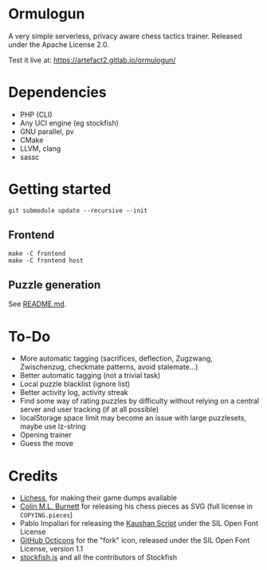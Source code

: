 Ormulogun
=========

A very simple serverless, privacy aware chess tactics
trainer. Released under the Apache License 2.0.

Test it live at: <https://artefact2.gitlab.io/ormulogun/>

Dependencies
============

* PHP (CLI)
* Any UCI engine (eg stockfish)
* GNU parallel, pv
* CMake
* LLVM, clang
* sassc

Getting started
===============

~~~
git submodule update --recursive --init
~~~

Frontend
--------

~~~
make -C frontend
make -C frontend host
~~~

Puzzle generation
-----------------

See [README.md](./puzzlegen/puzzles/README.md).

To-Do
=====

* More automatic tagging (sacrifices, deflection, Zugzwang, Zwischenzug, checkmate patterns, avoid stalemate...)
* Better automatic tagging (not a trivial task)
* Local puzzle blacklist (ignore list)
* Better activity log, activity streak
* Find some way of rating puzzles by difficulty without relying on a central server and user tracking (if at all possible)
* localStorage space limit may become an issue with large puzzlesets, maybe use lz-string
* Opening trainer
* Guess the move

Credits
=======

* [Lichess](https://lichess.org/), for making their game dumps available
* [Colin M.L. Burnett](https://en.wikipedia.org/wiki/User:Cburnett) for releasing his chess pieces as SVG (full license in `COPYING.pieces`)
* Pablo Impallari for releasing the [Kaushan Script](https://fontlibrary.org/en/font/kaushan-script) under the SIL Open Font License
* [GitHub Octicons](https://octicons.github.com/) for the "fork" icon, released under the SIL Open Font License, version 1.1
* [stockfish.js](https://github.com/niklasf/stockfish.js) and all the contributors of Stockfish
